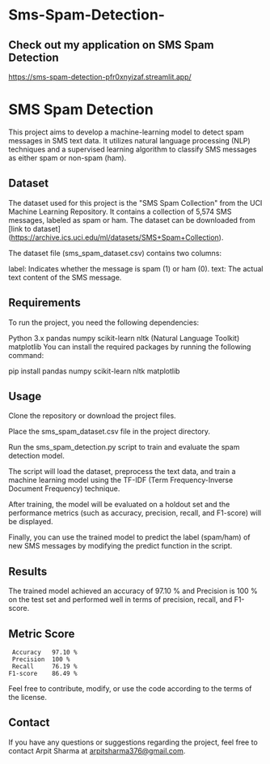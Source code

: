 # Sms-Spam-Detection-

## Check out my application on SMS Spam Detection
https://sms-spam-detection-pfr0xnyizaf.streamlit.app/

# SMS Spam Detection
This project aims to develop a machine-learning model to detect spam messages in SMS text data. It utilizes natural language processing (NLP) techniques and a supervised learning algorithm to classify SMS messages as either spam or non-spam (ham).

## Dataset
The dataset used for this project is the "SMS Spam Collection" from the UCI Machine Learning Repository. It contains a collection of 5,574 SMS messages, labeled as spam or ham. The dataset can be downloaded from [link to dataset] (https://archive.ics.uci.edu/ml/datasets/SMS+Spam+Collection).

The dataset file (sms_spam_dataset.csv) contains two columns:

label: Indicates whether the message is spam (1) or ham (0).
text: The actual text content of the SMS message.
## Requirements
To run the project, you need the following dependencies:

Python 3.x
pandas
numpy
scikit-learn
nltk (Natural Language Toolkit)
matplotlib
You can install the required packages by running the following command:

pip install pandas numpy scikit-learn nltk matplotlib
## Usage
Clone the repository or download the project files.

Place the sms_spam_dataset.csv file in the project directory.

Run the sms_spam_detection.py script to train and evaluate the spam detection model.

The script will load the dataset, preprocess the text data, and train a machine learning model using the TF-IDF (Term Frequency-Inverse Document Frequency) technique.

After training, the model will be evaluated on a holdout set and the performance metrics (such as accuracy, precision, recall, and F1-score) will be displayed.

Finally, you can use the trained model to predict the label (spam/ham) of new SMS messages by modifying the predict function in the script.

## Results
The trained model achieved an accuracy of 97.10 % and Precision is 100 % on the test set and performed well in terms of precision, recall, and F1-score.

## Metric	Score
     Accuracy	97.10 %
     Precision	100 %
     Recall 	76.19 %
    F1-score	86.49 %
Feel free to contribute, modify, or use the code according to the terms of the license.

## Contact
If you have any questions or suggestions regarding the project, feel free to contact Arpit Sharma at arpitsharma376@gmail.com.
